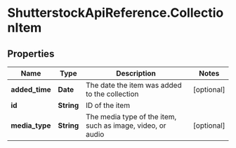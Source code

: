 # ShutterstockApiReference.CollectionItem

## Properties
Name | Type | Description | Notes
------------ | ------------- | ------------- | -------------
**added_time** | **Date** | The date the item was added to the collection | [optional] 
**id** | **String** | ID of the item | 
**media_type** | **String** | The media type of the item, such as image, video, or audio | [optional] 


